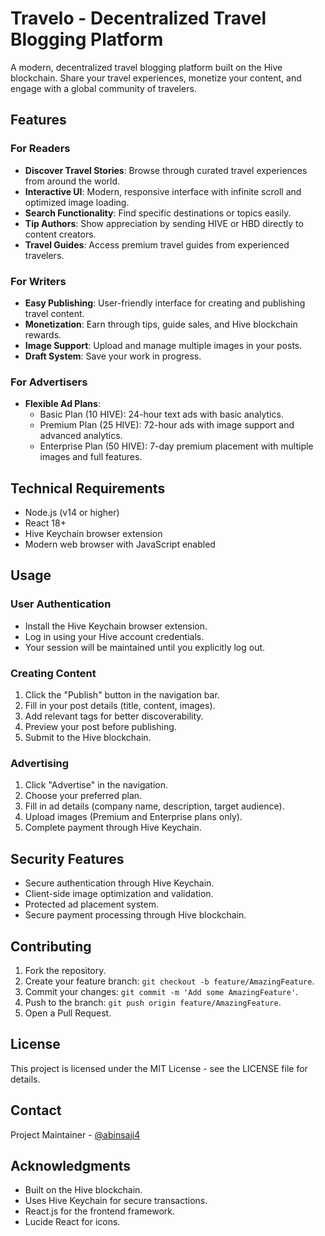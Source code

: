 # Travelo - Decentralized Travel Blogging Platform

A modern, decentralized travel blogging platform built on the Hive blockchain. Share your travel experiences, monetize your content, and engage with a global community of travelers.

## Features

### For Readers
- **Discover Travel Stories**: Browse through curated travel experiences from around the world.
- **Interactive UI**: Modern, responsive interface with infinite scroll and optimized image loading.
- **Search Functionality**: Find specific destinations or topics easily.
- **Tip Authors**: Show appreciation by sending HIVE or HBD directly to content creators.
- **Travel Guides**: Access premium travel guides from experienced travelers.

### For Writers
- **Easy Publishing**: User-friendly interface for creating and publishing travel content.
- **Monetization**: Earn through tips, guide sales, and Hive blockchain rewards.
- **Image Support**: Upload and manage multiple images in your posts.
- **Draft System**: Save your work in progress.

### For Advertisers
- **Flexible Ad Plans**:
  - Basic Plan (10 HIVE): 24-hour text ads with basic analytics.
  - Premium Plan (25 HIVE): 72-hour ads with image support and advanced analytics.
  - Enterprise Plan (50 HIVE): 7-day premium placement with multiple images and full features.

## Technical Requirements

- Node.js (v14 or higher)
- React 18+
- Hive Keychain browser extension
- Modern web browser with JavaScript enabled


## Usage

### User Authentication
- Install the Hive Keychain browser extension.
- Log in using your Hive account credentials.
- Your session will be maintained until you explicitly log out.

### Creating Content
1. Click the "Publish" button in the navigation bar.
2. Fill in your post details (title, content, images).
3. Add relevant tags for better discoverability.
4. Preview your post before publishing.
5. Submit to the Hive blockchain.

### Advertising
1. Click "Advertise" in the navigation.
2. Choose your preferred plan.
3. Fill in ad details (company name, description, target audience).
4. Upload images (Premium and Enterprise plans only).
5. Complete payment through Hive Keychain.

## Security Features

- Secure authentication through Hive Keychain.
- Client-side image optimization and validation.
- Protected ad placement system.
- Secure payment processing through Hive blockchain.

## Contributing

1. Fork the repository.
2. Create your feature branch: `git checkout -b feature/AmazingFeature`.
3. Commit your changes: `git commit -m 'Add some AmazingFeature'`.
4. Push to the branch: `git push origin feature/AmazingFeature`.
5. Open a Pull Request.

## License

This project is licensed under the MIT License - see the LICENSE file for details.

## Contact

Project Maintainer - [@abinsaji4](https://hive.blog/@your-username)

## Acknowledgments

- Built on the Hive blockchain.
- Uses Hive Keychain for secure transactions.
- React.js for the frontend framework.
- Lucide React for icons.

